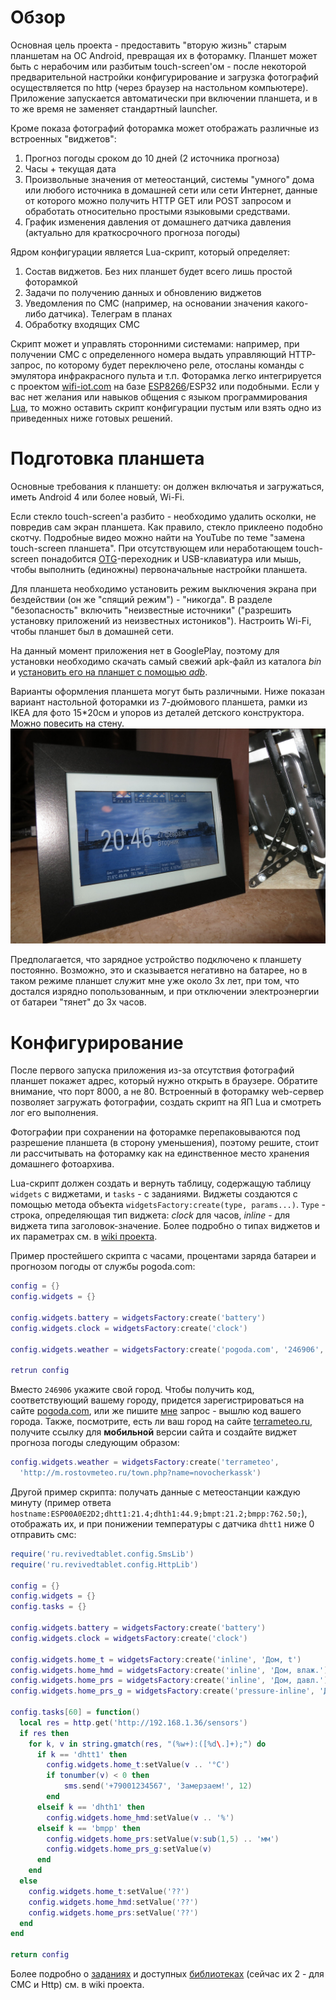 Обзор 
=====

Основная цель проекта - предоставить "вторую жизнь" старым планшетам на ОС Android, превращая их в фоторамку. Планшет может быть с нерабочим или разбитым touch-screen'ом - после некоторой предварительной настройки конфигурирование и загрузка фотографий осуществляется по http (через браузер на настольном компьютере). Приложение запускается автоматически при включении планшета, и в то же время не заменяет стандартный launcher.

Кроме показа фотографий фоторамка может отображать различные из встроенных "виджетов":
1. Прогноз погоды сроком до 10 дней (2 источника прогноза)
2. Часы + текущая дата
3. Произвольные значения от метеостанций, системы "умного" дома или любого источника в домашней сети или сети Интернет, данные от которого можно получить HTTP GET или POST запросом и обработать относительно простыми языковыми средствами. 
4. График изменения давления от домашнего датчика давления (актуально для краткосрочного прогноза погоды)

Ядром конфигурации является Lua-скрипт, который определяет:
1. Состав виджетов. Без них планшет будет всего лишь простой фоторамкой
2. Задачи по получению данных и обновлению виджетов
3. Уведомления по СМС (например, на основании значения какого-либо датчика). Телеграм в планах
4. Обработку входящих СМС

Скрипт может и управлять сторонними системами: например, при получении СМС с определенного номера выдать управляющий HTTP-запрос, по которому будет переключено реле, отосланы команды с эмулятора инфракрасного пульта и т.п. Фоторамка легко интегрируется с проектом [wifi-iot.com](https://wifi-iot.com) на базе [ESP8266](https://ru.wikipedia.org/wiki/ESP8266)/ESP32 или подобными.
Если у вас нет желания или навыков общения с языком программирования [Lua](https://ru.wikipedia.org/wiki/Lua), то можно оставить скрипт конфигурации пустым или взять одно из приведенных ниже готовых решений.

Подготовка планшета
===================

Основные требования к планшету: он должен включатья и загружаться, иметь Android 4 или более новый, Wi-Fi.

Если стекло touch-screen'а разбито - необходимо удалить осколки, не повредив сам экран планшета. Как правило, стекло приклеено подобно скотчу. Подробные видео можно найти на YouTube по теме "замена touch-screen планшета". При отсутствующем или неработающем touch-screen понадобится [OTG](https://ru.wikipedia.org/wiki/USB#USB_OTG)-переходник и USB-клавиатура или мышь, чтобы выполнить (единожны) первоначальные настройки планшета.

Для планшета необходимо установить режим выключения экрана при бездействии (он же "спящий режим") - "никогда". В разделе "безопасность" включить "неизвестные источники" ("разрешить установку приложений из неизвестных истоников"). Настроить Wi-Fi, чтобы планшет был в домашней сети.

На данный момент приложения нет в GooglePlay, поэтому для установки необходимо скачать самый свежий apk-файл из каталога *bin* и [установить его на планшет с помощью *adb*](https://www.google.com/search?q=установка+apk+через+adb).

Варианты оформления планшета могут быть различными. Ниже показан вариант настольной фоторамки из 7-дюймового планшета, рамки из IKEA для фото 15*20см и упоров из деталей детского конструктора. Можно повесить на стену. 
![image1](doc/image/overview-1.jpg "Внешний вид - 1")

Предполагается, что зарядное устройство подключено к планшету постоянно. Возможно, это и сказывается негативно на батарее, но в таком режиме планшет служит мне уже около 3х лет, при том, что достался изрядно попользованным, и при отключении электроэнергии от батареи "тянет" до 3х часов. 

Конфигурирование
================

После первого запуска приложения из-за отсутствия фотографий планшет покажет адрес, который нужно открыть в браузере. Обратите внимание, что порт 8000, а не 80. Встроенный в фоторамку web-сервер позволяет загружать фотографии, создать скрипт на ЯП Lua и смотреть лог его выполнения. 

Фотографии при сохранении на фоторамке перепаковываются под разрешение планшета (в сторону уменьшения), поэтому решите, стоит ли рассчитывать на фоторамку как на единственное место хранения домашнего фотоархива.

Lua-скрипт должен создать и вернуть таблицу, содержащую таблицу `widgets` с виджетами, и `tasks` - с заданиями. Виджеты создаются с помощью метода объекта `widgetsFactory:create(type, params...)`. `Type` - строка, определяющая тип виджета: *clock* для часов, *inline* - для виджета типа заголовок-значение. Более подробно о типах виджетов и их параметрах см. в [wiki проекта](https://github.com/p913/revived_tablet/wiki/Widgets).

Пример простейшего скрипта с часами, процентами заряда батареи и прогнозом погоды от службы pogoda.com:
```lua
config = {}
config.widgets = {}

config.widgets.battery = widgetsFactory:create('battery')
config.widgets.clock = widgetsFactory:create('clock')

config.widgets.weather = widgetsFactory:create('pogoda.com', '246906', 'ayh4n642tshj')
  
retrun config

```
Вместо `246906` укажите свой город. Чтобы получить код, соответствующий вашему городу, придется зарегистрироваться на сайте [pogoda.com](https://www.pogoda.com/api/#/login), или же пишите [мне](mailto:p913@yandex.ru) запрос - вышлю код вашего города. Также, посмотрите, есть ли ваш город на сайте [terrameteo.ru](http://terrameteo.ru), получите ссылку для **мобильной** версии сайта и создайте виджет прогноза погоды следующим образом:
```lua
config.widgets.weather = widgetsFactory:create('terrameteo', 
  'http://m.rostovmeteo.ru/town.php?name=novocherkassk')
```  

Другой пример скрипта: получать данные с метеостанции каждую минуту (пример ответа `hostname:ESP00A0E2D2;dhtt1:21.4;dhth1:44.9;bmpt:21.2;bmpp:762.50;`), отображать их, и при понижении температуры с датчика `dhtt1` ниже 0 отправить смс:
```lua
require('ru.revivedtablet.config.SmsLib')
require('ru.revivedtablet.config.HttpLib')

config = {}
config.widgets = {}
config.tasks = {}

config.widgets.battery = widgetsFactory:create('battery')
config.widgets.clock = widgetsFactory:create('clock')

config.widgets.home_t = widgetsFactory:create('inline', 'Дом, t')
config.widgets.home_hmd = widgetsFactory:create('inline', 'Дом, влаж.')
config.widgets.home_prs = widgetsFactory:create('inline', 'Дом, давл.')
config.widgets.home_prs_g = widgetsFactory:create('pressure-inline', 'Дом, гр-давл')

config.tasks[60] = function() 
  local res = http.get('http://192.168.1.36/sensors')
  if res then
    for k, v in string.gmatch(res, "(%w+):([%d\.]+);") do
      if k == 'dhtt1' then
        config.widgets.home_t:setValue(v .. '°C')
        if tonumber(v) < 0 then
            sms.send('+79001234567', 'Замерзаем!', 12)
        end 
      elseif k == 'dhth1' then
        config.widgets.home_hmd:setValue(v .. '%')
      elseif k == 'bmpp' then
        config.widgets.home_prs:setValue(v:sub(1,5) .. 'мм')
        config.widgets.home_prs_g:setValue(v)
      end
    end
  else 
    config.widgets.home_t:setValue('??')
    config.widgets.home_hmd:setValue('??')
    config.widgets.home_prs:setValue('??')
  end
end
  
return config
```

Более подробно о [заданиях](https://github.com/p913/revived_tablet/wiki/Tasks) и доступных [библиотеках](https://github.com/p913/revived_tablet/wiki/Library) (сейчас их 2 - для СМС и Http) см. в wiki проекта.

